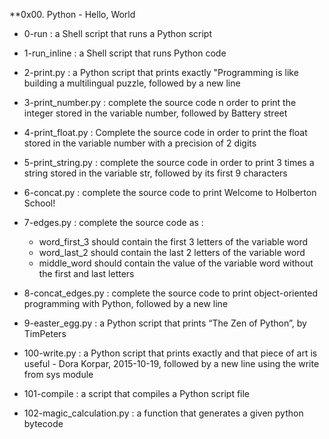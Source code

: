 **0x00. Python - Hello, World

* 0-run : a Shell script that runs a Python script
* 1-run_inline :  a Shell script that runs Python code
* 2-print.py : a Python script that prints exactly "Programming is like building a multilingual puzzle, followed by a new line
* 3-print_number.py : complete the source code n order to print the integer stored in the variable number, followed by Battery street
* 4-print_float.py : Complete the source code in order to print the float stored in the variable number with a precision of 2 digits
* 5-print_string.py : complete the source code in order to print 3 times a string stored in the variable str, followed by its first 9 characters
* 6-concat.py : complete the source code to print Welcome to Holberton School!
* 7-edges.py : complete the source code as :
	* word_first_3 should contain the first 3 letters of the variable word
	* word_last_2 should contain the last 2 letters of the variable word
	* middle_word should contain the value of the variable word without the first and last letters
* 8-concat_edges.py : complete the source code to print object-oriented programming with Python, followed by a new line
* 9-easter_egg.py : a Python script that prints “The Zen of Python”, by TimPeters

* 100-write.py : a Python script that prints exactly and that piece of art is useful - Dora Korpar, 2015-10-19, followed by a new line using the write from sys module
* 101-compile : a script that compiles a Python script file
* 102-magic_calculation.py : a function that generates a given python bytecode
